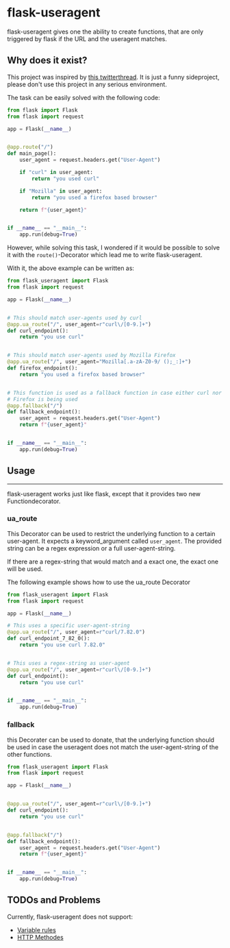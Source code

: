 flask-useragent
===============

flask-useragent gives one the ability to create functions, that are only
triggered by flask if the URL and the useragent matches.

Why does it exist?
------------------

This project was inspired by [this twitterthread](https://twitter.com/thomasfricke/status/1373927911561043971).
It is just a funny sideproject, please don't use this project in
any serious environment.

The task can be easily solved with the following code:
~~~python
from flask import Flask
from flask import request

app = Flask(__name__)


@app.route("/")
def main_page():
    user_agent = request.headers.get("User-Agent")

    if "curl" in user_agent:
        return "you used curl"

    if "Mozilla" in user_agent:
        return "you used a firefox based browser"

    return f"{user_agent}"


if __name__ == "__main__":
    app.run(debug=True)
~~~

However, while solving this task, I wondered if it would be possible to solve
it with the ```route()```-Decorator which lead me to write flask-useragent.

With it, the above example can be written as:

~~~python
from flask_useragent import Flask
from flask import request

app = Flask(__name__)


# This should match user-agents used by curl
@app.ua_route("/", user_agent=r"curl\/[0-9.]+")
def curl_endpoint():
    return "you use curl"


# This should match user-agents used by Mozilla Firefox
@app.ua_route("/", user_agent="Mozilla[.a-zA-Z0-9/ ();_:]+")
def firefox_endpoint():
    return "you used a firefox based browser"


# This function is used as a fallback function in case either curl nor
# Firefox is being used
@app.fallback("/")
def fallback_endpoint():
    user_agent = request.headers.get("User-Agent")
    return f"{user_agent}"


if __name__ == "__main__":
    app.run(debug=True)

~~~

Usage
-----
-----

flask-useragent works just like flask, except that it provides two new
Functiondecorator.

### ua_route

This Decorator can be used to restrict the underlying function to
a certain user-agent. It expects a keyword_argument called ```user_agent```.
The provided string can be a regex expression or a full user-agent-string.

If there are a regex-string that would match and a exact one, the exact one
will be used.

The following example shows how to use the ua_route Decorator
~~~python
from flask_useragent import Flask
from flask import request

app = Flask(__name__)

# This uses a specific user-agent-string 
@app.ua_route("/", user_agent=r"curl/7.82.0")
def curl_endpoint_7_82_0():
    return "you use curl 7.82.0"


# This uses a regex-string as user-agent
@app.ua_route("/", user_agent=r"curl\/[0-9.]+")
def curl_endpoint():
    return "you use curl"


if __name__ == "__main__":
    app.run(debug=True)
~~~

### fallback

this Decorater can be used to donate, that the underlying function
should be used in case the useragent does not match the user-agent-string of
the other functions.
~~~python
from flask_useragent import Flask
from flask import request

app = Flask(__name__)


@app.ua_route("/", user_agent=r"curl\/[0-9.]+")
def curl_endpoint():
    return "you use curl"


@app.fallback("/")
def fallback_endpoint():
    user_agent = request.headers.get("User-Agent")
    return f"{user_agent}"


if __name__ == "__main__":
    app.run(debug=True)
~~~


TODOs and Problems
-----

Currently, flask-useragent does not support:  
* [Variable rules](https://flask.palletsprojects.com/en/2.1.x/quickstart/#variable-rules)  
* [HTTP Methodes](https://flask.palletsprojects.com/en/2.1.x/quickstart/#http-methods)  